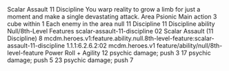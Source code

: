 <ability>
  <name>Scalar Assault</name>
  <cost>11 Discipline</cost>
  <flavor>You warp reality to grow a limb for just a moment and make a single devastating attack.</flavor>
  <keywords>
    <keyword>Area</keyword>
    <keyword>Psionic</keyword>
  </keywords>
  <type>Main action</type>
  <distance>3 cube within 1</distance>
  <target>Each enemy in the area</target>
  <metadata>
    <class>null</class>
    <cost>11 Discipline</cost>
    <cost_amount>11</cost_amount>
    <cost_resource>Discipline</cost_resource>
    <feature_type>ability</feature_type>
    <file_dpath>Null/8th-Level Features</file_dpath>
    <item_id>scalar-assault-11-discipline</item_id>
    <item_index>02</item_index>
    <item_name>Scalar Assault (11 Discipline)</item_name>
    <level>8</level>
    <scc>mcdm.heroes.v1:feature.ability.null.8th-level-feature:scalar-assault-11-discipline</scc>
    <scdc>1.1.1:6.2.6.2:02</scdc>
    <source>mcdm.heroes.v1</source>
    <type>feature/ability/null/8th-level-feature</type>
  </metadata>
  <effects>
    <effect type="roll">
      <roll>Power Roll + Agility</roll>
      <t1>12 psychic damage; push 3</t1>
      <t2>17 psychic damage; push 5</t2>
      <t3>23 psychic damage; push 7</t3>
    </effect>
  </effects>
</ability>

